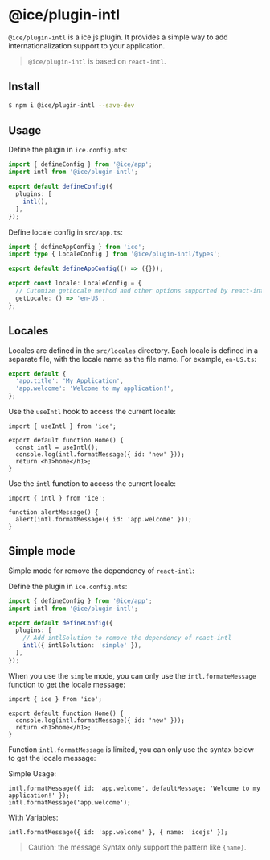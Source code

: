 # @ice/plugin-intl

`@ice/plugin-intl` is a ice.js plugin. It provides a simple way to add internationalization support to your application.

> `@ice/plugin-intl` is based on `react-intl`.

## Install

```bash
$ npm i @ice/plugin-intl --save-dev
```

## Usage

Define the plugin in `ice.config.mts`:

```ts
import { defineConfig } from '@ice/app';
import intl from '@ice/plugin-intl';

export default defineConfig({
  plugins: [
    intl(),
  ],
});
```

Define locale config in `src/app.ts`:

```ts
import { defineAppConfig } from 'ice';
import type { LocaleConfig } from '@ice/plugin-intl/types';

export default defineAppConfig(() => ({}));

export const locale: LocaleConfig = {
  // Cutomize getLocale method and other options supported by react-intl.
  getLocale: () => 'en-US',
};
```

## Locales

Locales are defined in the `src/locales` directory. Each locale is defined in a separate file, with the locale name as the file name. For example, `en-US.ts`:

```ts
export default {
  'app.title': 'My Application',
  'app.welcome': 'Welcome to my application!',
};
```

Use the `useIntl` hook to access the current locale:

```tsx
import { useIntl } from 'ice';

export default function Home() {
  const intl = useIntl();
  console.log(intl.formatMessage({ id: 'new' }));
  return <h1>home</h1>;
}
```

Use the `intl` function to access the current locale:

```tsx
import { intl } from 'ice';

function alertMessage() {
  alert(intl.formatMessage({ id: 'app.welcome' }));
}
```

## Simple mode

Simple mode for remove the dependency of `react-intl`:

Define the plugin in `ice.config.mts`:

```ts
import { defineConfig } from '@ice/app';
import intl from '@ice/plugin-intl';

export default defineConfig({
  plugins: [
    // Add intlSolution to remove the dependency of react-intl
    intl({ intlSolution: 'simple' }),
  ],
});
```

When you use the `simple` mode, you can only use the `intl.formateMessage` function to get the locale message:

```tsx
import { ice } from 'ice';

export default function Home() {
  console.log(intl.formatMessage({ id: 'new' }));
  return <h1>home</h1>;
}
```

Function `intl.formatMessage` is limited, you can only use the syntax below to get the locale message:

Simple Usage:

```tsx
intl.formatMessage({ id: 'app.welcome', defaultMessage: 'Welcome to my application!' });
intl.formatMessage('app.welcome');
```

With Variables:

```tsx
intl.formatMessage({ id: 'app.welcome' }, { name: 'icejs' });
```

> Caution: the message Syntax only support the pattern like `{name}`.
